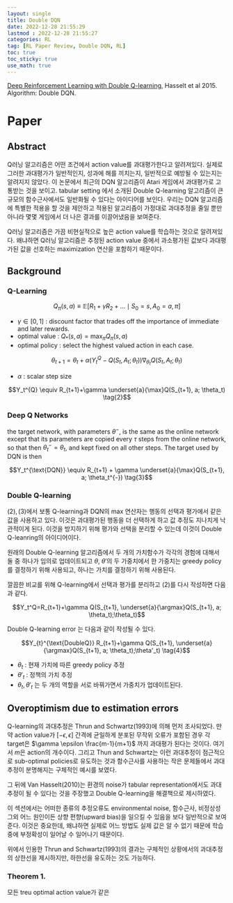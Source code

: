 ```yaml
---
layout: single
title: Double DQN
date: 2022-12-28 21:55:29
lastmod : 2022-12-28 21:55:27
categories: RL
tag: [RL Paper Review, Double DQN, RL]
toc: true
toc_sticky: true
use_math: true
---
```


[Deep Reinforcement Learning with Double Q-learning](https://arxiv.org/abs/1509.06461), Hasselt et al 2015. Algorithm: Double DQN.

# Paper

## Abstract

Q러닝 알고리즘은 어떤 조건에서 action value를 과대평가한다고 알려져있다. 실제로 그러한 과대평가가 일반적인지, 성과에 해를 끼치는지, 일반적으로 예방될 수 있는지는 알려지지 않았다. 이 논문에서 최근의 DQN 알고리즘이 Atari 게임에서 과대평가로 고통받는 것을 보이고. tabular setting 에서 소개된 Double Q-learning 알고리즘이 큰 규모의 함수근사에서도 일반화될 수 있다는 아이디어를 보인다. 우리는 DQN 알고리즘에 특별한 적용을 할 것을 제안하고 적용된 알고리즘이 가정대로 과대추정을 줄일 뿐만 아니라 몇몇 게임에서 더 나은 결과를 이끌어냈음을 보여준다.

Q러닝 알고리즘은 가끔 비현실적으로 높은 action value를 학습하는 것으로 알려져있다. 왜냐하면 Q러닝 알고리즘은 추정된 action value 중에서 과소평가된 값보다 과대평가된 값을 선호하는 maximization 연산을 포함하기 때문이다.

## Background

### Q-Learning

$$Q_\pi(s, a) \equiv \mathbb{E} \left [ R_1 + \gamma R_2 + \ldots \mid S_0=s, A_0=a, \pi \right ]$$
* $\gamma \in [0, 1]$ : discount factor that trades off the importance of immediate and later rewards.
* optimal value : $Q_{*}(s, a)=\max_{\pi}Q_\pi (s, a)$
* optimal policy : select the highest valued action in each case.

$$\theta_{t+1} = \theta_{t}+\alpha(Y_t^Q-Q(S_t, A_t; \theta_t))\nabla_{\theta_{t}}Q(S_t, A_t; \theta_t) \tag{1}$$

* $\alpha$ : scalar step size

$$Y_t^{Q} \equiv R_{t+1}+\gamma \underset{a}{\max}Q(S_{t+1}, a; \theta_t) \tag{2}$$

### Deep Q Networks

the target network, with parameters $\theta^{-}$, is the same as the online network except that its parameters are copied every $\tau$ steps from the online network, so that then $\theta_t^{-} = \theta_t$, and kept fixed on all other steps. The target used by DQN is then

$$Y_t^{\text{DQN}} \equiv R_{t+1} + \gamma \underset{a}{\max}Q(S_{t+1}, a; \theta_t^{-}) \tag{3}$$

### Double Q-learning

$(2), (3)$에서 보통 Q-learning과 DQN의 max 연산자는 행동의 선택과 평가에서 같은 값을 사용하고 있다. 이것은 과대평가된 행동을 더 선택하게 하고 값 추정도 지나치게 낙관적이게 된다. 이것을 방지하기 위해 평가와 선택을 분리할 수 있는데 이것이 Double Q-leanring의 아이디어이다.

원래의 Double Q-learning 알고리즘에서 두 개의 가치함수가 각각의 경험에 대해서 둘 중 하나가 임의로 업데이트되고  $\theta$, $\theta'$의 두 가중치에서 한 가중치는 greedy policy를 결정하기 위해 사용되고, 하나는 가치를 결정하기 위해 사용된다.

깔끔한 비교를 위해 Q-learning에서 선택과 평가를 분리하고 $(2)$를 다시 작성하면 다음과 같다.

$$Y_t^Q=R_{t+1}+\gamma Q(S_{t+1}, \underset{a}{\argmax}Q(S_{t+1}, a; \theta_t);\theta_t)$$

Double Q-learning error 는 다음과 같이 작성될 수 있다.

$$Y_{t}^{\text{DoubleQ}} R_{t+1}+\gamma Q(S_{t+1}, \underset{a}{\argmax}Q(S_{t+1}, a; \theta_t);\theta'_t) \tag{4}$$

* $\theta_t$ : 현재 가치에 따른 greedy policy 추정
* $\theta'_t$ : 정책의 가치 추정
* $\theta_t, \theta'_t$ 는 두 개의 역할을 서로 바꿔가면서 가중치가 업데이트된다.

## Overoptimism due to estimation errors

Q-learning의 과대추정은 Thrun and Schwartz(1993)에 의해 먼저 조사되었다. 만약 action value가 $\left [ -\epsilon, \epsilon \right ]$ 간격에 균일하게 분포된 무작위 오류가 포함된 경우 각 target은 $\gamma \epsilon \frac{m-1}{m+1}$ 까지 과대평가 된다는 것이다. 여기서 $m$은 action의 개수이다. 그리고 Thun and Schwartz는 이런 과대추정이 점근적으로 sub-optimal policies로 유도하는 것과 함수근사를 사용하는 작은 문제들에서 과대추정이 분명해지는 구체적인 예시를 보였다.

그 뒤에 Van Hasselt(2010)는 환경의 noise가 tabular representation에서도 과대추정이 될 수 있다는 것을 주장했고 Double Q-learning을 해결책으로 제시하였다.

이 섹션에서는 어떠한 종류의 추정오류도 environmental noise, 함수근사, 비정상성 그외 어느 원인이든 상향 편향(upward bias)을 일으킬 수 있음을 보다 일반적으로 보여준다. 이것은 중요한데, 왜냐하면 실제로 어느 방법도 실제 값은 알 수 없기 때문에 학습중에 부정확성이 일어날 수 일어나기 때문이다.

위에서 인용한 Thrun and Schwartz(1993)의 결과는 구체적인 상황에서의 과대추정의 상한선을 제시하지만, 하한선을 유도하는 것도 가능하다.

### Theorem 1.

모든 treu optimal action value가 같은
